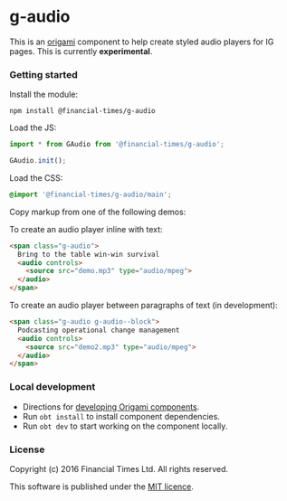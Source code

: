 # g-audio

This is an [origami](http://origami.ft.com/) component to help create styled audio players for IG pages. This is currently **experimental**.

### Getting started

Install the module:

```
npm install @financial-times/g-audio
```

Load the JS:

```js
import * from GAudio from '@financial-times/g-audio';

GAudio.init();
```

Load the CSS:

```scss
@import '@financial-times/g-audio/main';
```

Copy markup from one of the following demos:

To create an audio player inline with text:

```html
<span class="g-audio">
  Bring to the table win-win survival
  <audio controls>
    <source src="demo.mp3" type="audio/mpeg">
  </audio>
</span>
```

To create an audio player between paragraphs of text (in development):

```html
<span class="g-audio g-audio--block">
  Podcasting operational change management
  <audio controls>
    <source src="demo2.mp3" type="audio/mpeg">
  </audio>
</span>
```

### Local development

- Directions for [developing Origami components](https://origami.ft.com/documentation/tutorials/create-a-new-component-part-1/).
- Run `obt install` to install component dependencies.
- Run `obt dev` to start working on the component locally.

### License

Copyright (c) 2016 Financial Times Ltd. All rights reserved.

This software is published under the [MIT licence](http://opensource.org/licenses/MIT).
